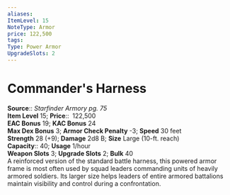 ```yaml
---
aliases: 
ItemLevel: 15
NoteType: Armor
price: 122,500
tags: 
Type: Power Armor
UpgradeSlots: 2
---
```


# Commander's Harness

**Source**:: _Starfinder Armory pg. 75_  
**Item Level** 15;
**Price**::  122,500  
**EAC Bonus** 19; **KAC Bonus** 24  
**Max Dex Bonus** 3; **Armor Check Penalty** -3; **Speed** 30 feet  
**Strength** 28 (+9); **Damage** 2d8 B; **Size** Large (10-ft. reach)  
**Capacity**:: 40; **Usage** 1/hour  
**Weapon Slots** 3; **Upgrade Slots** 2; **Bulk** 40  
A reinforced version of the standard battle harness, this powered armor frame is most often used by squad leaders commanding units of heavily armored soldiers. Its larger size helps leaders of entire armored battalions maintain visibility and control during a confrontation.
